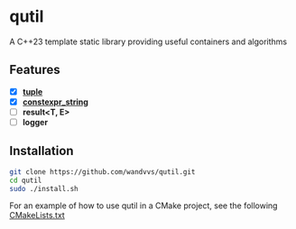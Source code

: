 # qutil
A C++23 template static library providing useful containers and algorithms

## Features
- [x] **[tuple](https://github.com/wandvvs/qutil/blob/master/examples/tuple/tuple.cpp)**
- [x] **[constexpr_string](https://github.com/wandvvs/qutil/blob/master/examples/constexpr_string/constexpr_string.cpp)**
- [ ] **result<T, E>**
- [ ] **logger**

 ## **Installation**
```bash
git clone https://github.com/wandvvs/qutil.git
cd qutil
sudo ./install.sh
```
For an example of how to use qutil in a CMake project, see the following [CMakeLists.txt](https://github.com/wandvvs/qutil/blob/master/examples/tuple/CMakeLists.txt)
